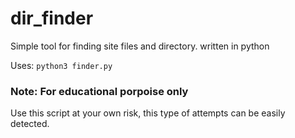 # dir_finder
Simple tool for finding site files and directory.
written in python

Uses: `python3 finder.py`

### Note: For educational porpoise only
Use this script at your own risk, this type of attempts can be easily detected.
